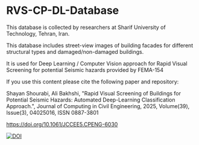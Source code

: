 # RVS-CP-DL-Database
This database is collected by researchers at Sharif University of Technology, Tehran, Iran.

This database includes street-view images of building facades for different structural types and damaged/non-damaged buildings.

It is used for Deep Learning / Computer Vision approach for Rapid Visual Screening for potential Seismic hazards provided by FEMA-154

If you use this content please cite the following paper and repository:

Shayan Shourabi, Ali Bakhshi, "Rapid Visual Screening of Buildings for Potential Seismic Hazards: Automated Deep-Learning Classification Approach.", Journal of Computing in Civil Engineering, 2025, Volume(39), Issue(3), 04025016, ISSN 0887-3801

https://doi.org/10.1061/JCCEE5.CPENG-6030

[![DOI](https://zenodo.org/badge/840410399.svg)](https://zenodo.org/doi/10.5281/zenodo.13311881)
